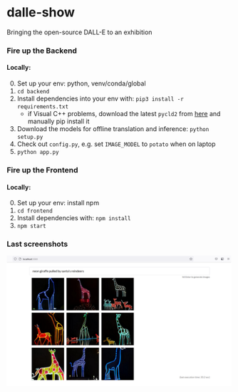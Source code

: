 # dalle-show

Bringing the open-source DALL-E to an exhibition


### Fire up the Backend

#### Locally:
0. Set up your env: python, venv/conda/global
1. `cd backend`
2. Install dependencies into your env with: `pip3 install -r requirements.txt`
    - if Visual C++ problems, download the latest `pycld2` from [here](https://github.com/aboSamoor/pycld2/issues/24#issuecomment-747378534) and manually pip install it
4. Download the models for offline translation and inference: `python setup.py`
5. Check out `config.py`, e.g. set `IMAGE_MODEL` to `potato` when on laptop
6. `python app.py`

### Fire up the Frontend

#### Locally:
0. Set up your env: install npm
1. `cd frontend`
2. Install dependencies with: `npm install`
3. `npm start`

### Last screenshots
![screenshot](explore/docs/neon-giraffe.png?raw=true "screenshot")
